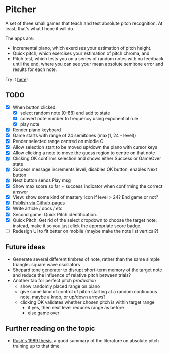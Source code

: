 # Pitcher

A set of three small games that teach and test absolute pitch recognition.  At least, that's what I hope it will do.

The apps are:

* Incremental piano, which exercises your estimation of pitch height.
* Quick pitch, which exercises your estimation of pitch chroma, and
* Pitch test, which tests you on a series of random notes with no feedback until the end, where you can see your mean absolute semitone error and results for each note.

Try it [here](https://pitcher.overto.eu)!

## TODO
* [X] When button clicked:
  * [X] select random note (0-88) and add to state
  * [X] convert note number to frequency using exponential rule
  * [X] play note
* [X] Render piano keyboard
* [X] Game starts with range of 24 semitones (max(1, 24 - level))
* [X] Render selected range centred on middle C
* [X] Allow selection start to be moved up/down the piano with cursor keys
* [X] Allow clicking a note to move the guess region to centre on that note
* [X] Clicking OK confirms selection and shows either Success or GameOver state
* [X] Success message increments level, disables OK button, enables Next button
* [X] Next button sends Play msg
* [X] Show max score so far + success indicator when confirming the correct answer
* [X] View: show some kind of mastery icon if level > 24? End game or not?
* [X] [Publish via Github-pages](https://pitcher.overto.eu)
* [X] Write article / docs / etc
* [X] Second game: Quick Pitch identification.
* [X] Quick Pitch: Get rid of the select dropdown to choose the target note; instead, make it so you just click the appropriate score badge.
* [ ] Redesign UI to fit better on mobile (maybe make the note list vertical?)

## Future ideas
* Generate several different timbres of note, rather than the same simple triangle+square wave oscillators
* Shepard tone generator to disrupt short-term memory of the target note and reduce the influence of relative pitch between trials?
* Another tab for perfect pitch *production*
  * show randomly placed range on piano
  * give some kind of control of pitch starting at a random continuous note, maybe a knob, or up/down arrows?
  * clicking OK validates whether chosen pitch is within target range
    * if yes, then next level reduces range as before
    * else game over

## Further reading on the topic
* [Rush's 1989 thesis](https://etd.ohiolink.edu/!etd.send_file?accession=osu1216931520&disposition=inline), a good summary of the literature on absolute pitch training up to that time.
